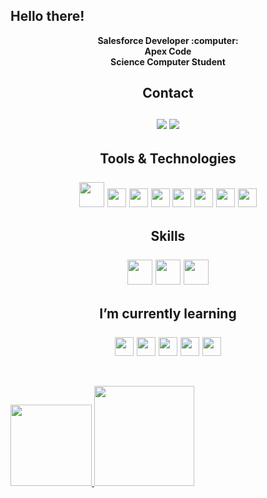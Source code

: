 ## Hello there!

<div align="center">
      <p align="center">
       <b>Salesforce Developer :computer:</b> <br>
       <b>Apex Code</b> <br>
       <b>Science Computer Student</b>
      </p>
</div>
      
  </header>
    <div>
      <h2 align="center">      
Contact <br> <br>
<a href = "mailto:contato@jucsrs"><img loading="lazy" src="https://img.shields.io/badge/Gmail-D14836?style=for-the-badge&logo=gmail&logoColor=white" target="_blank"></a>
<a href="https://www.linkedin.com/in/jusantanars" target="_blank"><img loading="lazy" src="https://img.shields.io/badge/-LinkedIn-%230077B5?style=for-the-badge&logo=linkedin&logoColor=white" target="_blank"></a>
      </h2>
</div>

<h2 align="center">
  Tools & Technologies <br> <br>
<img loading="lazy" src="https://cdn.jsdelivr.net/gh/devicons/devicon/icons/trello/trello-plain.svg" width="40" height="40"/> <img loading="lazy" src="https://cdn.jsdelivr.net/gh/devicons/devicon/icons/pycharm/pycharm-original.svg" width="30" height="30"/> <img loading="lazy" src="https://cdn.jsdelivr.net/gh/devicons/devicon/icons/salesforce/salesforce-original.svg" width="30" height="30"/> <img loading="lazy" src="https://cdn.jsdelivr.net/gh/devicons/devicon/icons/vscode/vscode-original.svg" width="30" height="30"/> <img loading="lazy" src="https://cdn.jsdelivr.net/gh/devicons/devicon/icons/gimp/gimp-original.svg" width="30" height="30"/> <img loading="lazy" src="https://cdn.jsdelivr.net/gh/devicons/devicon/icons/canva/canva-original.svg" width="30" height="30"/> <img loading="lazy" src="https://cdn.jsdelivr.net/gh/devicons/devicon/icons/wordpress/wordpress-original.svg" width="30" height="30"/> <img loading="lazy" src="https://cdn.jsdelivr.net/gh/devicons/devicon/icons/github/github-original.svg" width="30" height="30"/>
</h2>

<h2 align="center">
  Skills <br> <br>
<img loading="lazy" src="https://cdn.jsdelivr.net/gh/devicons/devicon/icons/cplusplus/cplusplus-original.svg" width="40" height="40"/> <img loading="lazy" src="https://cdn.jsdelivr.net/gh/devicons/devicon/icons/python/python-original.svg" width="40" height="40"/> <img loading="lazy" src="https://cdn.jsdelivr.net/gh/devicons/devicon/icons/sqlite/sqlite-original.svg" width="40" height="40"/>
</h2>


<h2 align="center">
  I’m currently learning <br> <br>
<img loading="lazy" src="https://cdn.jsdelivr.net/gh/devicons/devicon/icons/java/java-original.svg" width="30" height="30"/> <img loading="lazy" src="https://cdn.jsdelivr.net/gh/devicons/devicon/icons/html5/html5-original.svg" width="30" height="30"/> <img loading="lazy" src="https://cdn.jsdelivr.net/gh/devicons/devicon/icons/css3/css3-original.svg" width="30" height="30"/> <img loading="lazy" src="https://cdn.jsdelivr.net/gh/devicons/devicon/icons/php/php-original.svg" width="30" height="30"/> <img loading="lazy" src="https://cdn.jsdelivr.net/gh/devicons/devicon/icons/javascript/javascript-original.svg" width="30" height="30"/> <br> <br>
</h2>

<div>
<a href="https://github.com/juohh">
<img loading="lazy" height="130em" src="https://github-readme-stats.vercel.app/api/top-langs/?username=juohh&layout=compact&langs_count=7&theme=dracula"/>
<img loading="lazy" height="160em" src="https://github-readme-stats.vercel.app/api?username=juohh&show_icons=true&theme=dracula&include_all_commits=true&count_private=true"/>
</div>

  <!--
- 🔭 I’m currently working on ...
- 👯 I’m looking to collaborate on ...
- 🤔 I’m looking for help with ...
- 💬 Ask me about ...
- 📫 How to reach me: ...
- 😄 Pronouns: ...
- ⚡ Fun fact: ...
-->

      

  

